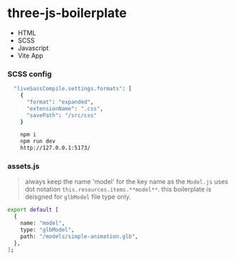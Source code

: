 # three-js-boilerplate

- HTML
- SCSS
- Javascript
- Vite App

### SCSS config

```bash
  "liveSassCompile.settings.formats": [
    {
      "format": "expanded",
      "extensionName": ".css",
      "savePath": "/src/css"
    }
```

```bash
    npm i
    npm run dev
    http://127.0.0.1:5173/
```

### assets.js

> always keep the name 'model' for the key name as the `Model.js` uses dot notation `this.resources.items.**model**`.
> this boilerplate is deisgned for `glbModel` file type only.

```bash
export default [
  {
    name: "model",
    type: "glbModel",
    path: "/models/simple-animation.glb",
  },
];
```
